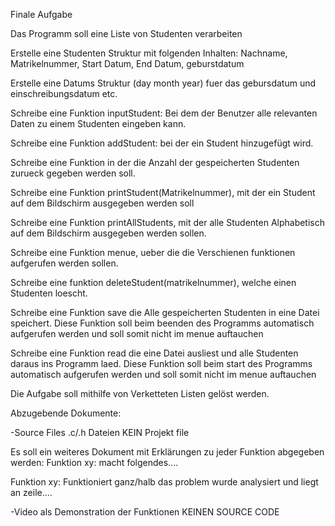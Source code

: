 Finale Aufgabe

Das Programm soll eine Liste von Studenten verarbeiten

Erstelle eine Studenten Struktur mit folgenden Inhalten: Nachname, Matrikelnummer, Start Datum, End Datum, geburstdatum

Erstelle eine Datums Struktur (day month year) fuer das gebursdatum und einschreibungsdatum etc.

Schreibe eine Funktion inputStudent: Bei dem der Benutzer alle relevanten Daten zu einem Studenten eingeben kann.

Schreibe eine Funktion addStudent: bei der ein Student hinzugefügt wird.

Schreibe eine Funktion in der die Anzahl der gespeicherten Studenten zurueck gegeben werden soll.

Schreibe eine Funktion printStudent(Matrikelnummer), mit der ein Student auf dem Bildschirm ausgegeben werden soll

Schreibe eine Funktion printAllStudents, mit der alle Studenten Alphabetisch auf dem Bildschirm ausgegeben werden sollen.

Schreibe eine Funktion menue, ueber die die Verschienen funktionen aufgerufen werden sollen.

Schreibe eine funktion deleteStudent(matrikelnummer), welche einen Studenten loescht.

Schreibe eine Funktion save die Alle gespeicherten Studenten in eine Datei speichert. Diese Funktion soll beim beenden des Programms automatisch aufgerufen werden und soll somit nicht im menue auftauchen

Schreibe eine Funktion read die eine Datei ausliest und alle Studenten daraus ins Programm laed. Diese Funktion soll beim start des Programms automatisch aufgerufen werden und soll somit nicht im menue auftauchen

Die Aufgabe soll mithilfe von Verketteten Listen gelöst werden.

Abzugebende Dokumente:

-Source Files .c/.h Dateien KEIN Projekt file

Es soll ein weiteres Dokument mit Erklärungen zu jeder Funktion abgegeben werden:
Funktion xy: macht folgendes....

Funktion xy: Funktioniert ganz/halb das problem wurde analysiert und liegt an zeile....

-Video als Demonstration der Funktionen KEINEN SOURCE CODE